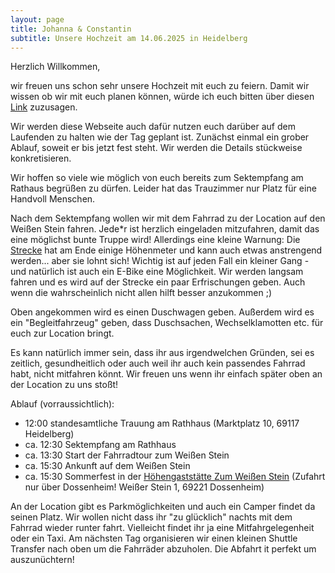 ```yaml
---
layout: page
title: Johanna & Constantin
subtitle: Unsere Hochzeit am 14.06.2025 in Heidelberg
---
```


Herzlich Willkommen, 

wir freuen uns schon sehr unsere Hochzeit mit euch zu feiern. Damit wir wissen ob wir mit euch planen können, würde ich euch bitten über diesen [Link](https://forms.gle/R2b32HmZwD2HLx5F7) zuzusagen.

Wir werden diese Webseite auch dafür nutzen euch darüber auf dem Laufenden zu halten wie der Tag geplant ist. 
Zunächst einmal ein grober Ablauf, soweit er bis jetzt fest steht. Wir werden die Details stückweise konkretisieren. 

Wir hoffen so viele wie möglich von euch bereits zum Sektempfang am Rathaus begrüßen zu dürfen. Leider hat das Trauzimmer nur Platz für eine Handvoll Menschen. 

Nach dem Sektempfang wollen wir mit dem Fahrrad zu der Location auf den Weißen Stein fahren. Jede*r ist herzlich eingeladen mitzufahren, damit das eine möglichst bunte Truppe wird! 
Allerdings eine kleine Warnung: Die [Strecke](https://constantinulrich.github.io/Fahrradstrecke) hat am Ende einige Höhenmeter und kann auch etwas anstrengend werden... aber sie lohnt sich!
Wichtig ist auf jeden Fall ein kleiner Gang - und natürlich ist auch ein E-Bike eine Möglichkeit.
Wir werden langsam fahren und es wird auf der Strecke ein paar Erfrischungen geben. Auch wenn die wahrscheinlich nicht allen hilft besser anzukommen ;)

Oben angekommen wird es einen Duschwagen geben. Außerdem wird es ein "Begleitfahrzeug" geben, dass Duschsachen, Wechselklamotten etc. für euch zur Location bringt. 

Es kann natürlich immer sein, dass ihr aus irgendwelchen Gründen, sei es zeitlich, gesundheitlich oder auch weil ihr auch kein passendes Fahrrad habt, nicht mitfahren könnt. Wir freuen uns wenn ihr einfach später oben an der Location zu uns stoßt! 

Ablauf (vorraussichtlich):
- 12:00 standesamtliche Trauung am Rathhaus (Marktplatz 10, 69117 Heidelberg)
- ca. 12:30 Sektempfang am Rathhaus
- ca. 13:30 Start der Fahrradtour zum Weißen Stein
- ca. 15:30 Ankunft auf dem Weißen Stein
- ca. 15:30 Sommerfest in der [Höhengaststätte Zum Weißen Stein](https://weisserstein-dossenheim.de/) (Zufahrt nur über Dossenheim! Weißer Stein 1, 69221 Dossenheim)

An der Location gibt es Parkmöglichkeiten und auch ein Camper findet da seinen Platz. 
Wir wollen nicht dass ihr "zu glücklich" nachts mit dem Fahrrad wieder runter fahrt. Vielleicht findet ihr ja eine Mitfahrgelegenheit oder ein Taxi.
Am nächsten Tag organisieren wir einen kleinen Shuttle Transfer nach oben um die Fahrräder abzuholen. Die Abfahrt it perfekt um auszunüchtern! 
